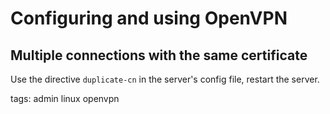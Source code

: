 # Configuring and using OpenVPN

## Multiple connections with the same certificate

Use the directive `duplicate-cn` in the server's config file, restart the server.

tags: admin linux openvpn

